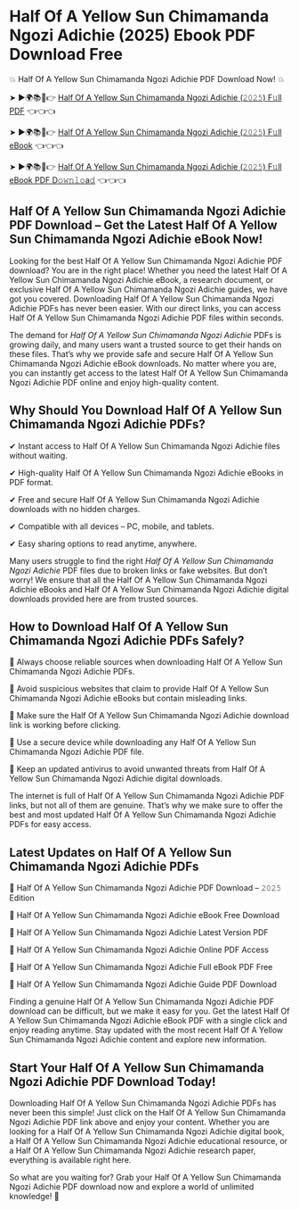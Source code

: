 # Half Of A Yellow Sun Chimamanda Ngozi Adichie (2025) Ebook PDF Download Free

💥 Half Of A Yellow Sun Chimamanda Ngozi Adichie PDF Download Now! 💥

➤ ►🌍📚📱👉 [Half Of A Yellow Sun Chimamanda Ngozi Adichie (𝟸𝟶𝟸𝟻) F𝚞ll PDF](https://getpdf.xyz/half-of-a-yellow-sun-chimamanda-ngozi-adichie) 👈👈👈


➤ ►🌍📚📱👉 [Half Of A Yellow Sun Chimamanda Ngozi Adichie (𝟸𝟶𝟸𝟻) F𝚞ll eBook](https://getpdf.xyz/half-of-a-yellow-sun-chimamanda-ngozi-adichie) 👈👈👈


➤ ►🌍📚📱👉 [Half Of A Yellow Sun Chimamanda Ngozi Adichie (𝟸𝟶𝟸𝟻) F𝚞ll eBook PDF D𝚘𝚠𝚗𝚕𝚘a𝚍](https://getpdf.xyz/half-of-a-yellow-sun-chimamanda-ngozi-adichie) 👈👈👈


## Half Of A Yellow Sun Chimamanda Ngozi Adichie PDF Download – Get the Latest Half Of A Yellow Sun Chimamanda Ngozi Adichie eBook Now!

Looking for the best Half Of A Yellow Sun Chimamanda Ngozi Adichie PDF download? You are in the right place! Whether you need the latest Half Of A Yellow Sun Chimamanda Ngozi Adichie eBook, a research document, or exclusive Half Of A Yellow Sun Chimamanda Ngozi Adichie guides, we have got you covered. Downloading Half Of A Yellow Sun Chimamanda Ngozi Adichie PDFs has never been easier. With our direct links, you can access Half Of A Yellow Sun Chimamanda Ngozi Adichie PDF files within seconds.

The demand for *Half Of A Yellow Sun Chimamanda Ngozi Adichie* PDFs is growing daily, and many users want a trusted source to get their hands on these files. That’s why we provide safe and secure Half Of A Yellow Sun Chimamanda Ngozi Adichie eBook downloads. No matter where you are, you can instantly get access to the latest Half Of A Yellow Sun Chimamanda Ngozi Adichie PDF online and enjoy high-quality content.

## Why Should You Download Half Of A Yellow Sun Chimamanda Ngozi Adichie PDFs?

✔ Instant access to Half Of A Yellow Sun Chimamanda Ngozi Adichie files without waiting.

✔ High-quality Half Of A Yellow Sun Chimamanda Ngozi Adichie eBooks in PDF format.

✔ Free and secure Half Of A Yellow Sun Chimamanda Ngozi Adichie downloads with no hidden charges.

✔ Compatible with all devices – PC, mobile, and tablets.

✔ Easy sharing options to read anytime, anywhere.

Many users struggle to find the right *Half Of A Yellow Sun Chimamanda Ngozi Adichie* PDF files due to broken links or fake websites. But don’t worry! We ensure that all the Half Of A Yellow Sun Chimamanda Ngozi Adichie eBooks and Half Of A Yellow Sun Chimamanda Ngozi Adichie digital downloads provided here are from trusted sources.

## How to Download Half Of A Yellow Sun Chimamanda Ngozi Adichie PDFs Safely?

📌 Always choose reliable sources when downloading Half Of A Yellow Sun Chimamanda Ngozi Adichie PDFs.

📌 Avoid suspicious websites that claim to provide Half Of A Yellow Sun Chimamanda Ngozi Adichie eBooks but contain misleading links.

📌 Make sure the Half Of A Yellow Sun Chimamanda Ngozi Adichie download link is working before clicking.

📌 Use a secure device while downloading any Half Of A Yellow Sun Chimamanda Ngozi Adichie PDF file.

📌 Keep an updated antivirus to avoid unwanted threats from Half Of A Yellow Sun Chimamanda Ngozi Adichie digital downloads.

The internet is full of Half Of A Yellow Sun Chimamanda Ngozi Adichie PDF links, but not all of them are genuine. That’s why we make sure to offer the best and most updated Half Of A Yellow Sun Chimamanda Ngozi Adichie PDFs for easy access.

## Latest Updates on Half Of A Yellow Sun Chimamanda Ngozi Adichie PDFs

🔹 Half Of A Yellow Sun Chimamanda Ngozi Adichie PDF Download – 𝟸𝟶𝟸𝟻 Edition

🔹 Half Of A Yellow Sun Chimamanda Ngozi Adichie eBook Free Download

🔹 Half Of A Yellow Sun Chimamanda Ngozi Adichie Latest Version PDF

🔹 Half Of A Yellow Sun Chimamanda Ngozi Adichie Online PDF Access

🔹 Half Of A Yellow Sun Chimamanda Ngozi Adichie Full eBook PDF Free

🔹 Half Of A Yellow Sun Chimamanda Ngozi Adichie Guide PDF Download

Finding a genuine Half Of A Yellow Sun Chimamanda Ngozi Adichie PDF download can be difficult, but we make it easy for you. Get the latest Half Of A Yellow Sun Chimamanda Ngozi Adichie eBook PDF with a single click and enjoy reading anytime. Stay updated with the most recent Half Of A Yellow Sun Chimamanda Ngozi Adichie content and explore new information.

## Start Your Half Of A Yellow Sun Chimamanda Ngozi Adichie PDF Download Today!

Downloading Half Of A Yellow Sun Chimamanda Ngozi Adichie PDFs has never been this simple! Just click on the Half Of A Yellow Sun Chimamanda Ngozi Adichie PDF link above and enjoy your content. Whether you are looking for a Half Of A Yellow Sun Chimamanda Ngozi Adichie digital book, a Half Of A Yellow Sun Chimamanda Ngozi Adichie educational resource, or a Half Of A Yellow Sun Chimamanda Ngozi Adichie research paper, everything is available right here.

So what are you waiting for? Grab your Half Of A Yellow Sun Chimamanda Ngozi Adichie PDF download now and explore a world of unlimited knowledge! 🚀